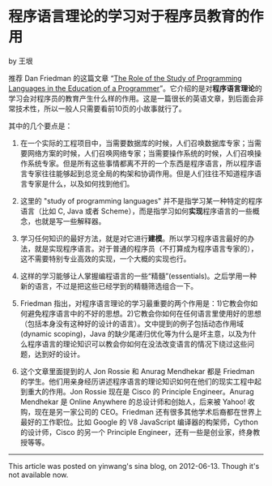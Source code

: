 程序语言理论的学习对于程序员教育的作用
======================================

by 王垠

推荐 Dan Friedman 的这篇文章 “[The Role of the Study of Programming Languages in the Education of a Programmer][0]”。它介绍的是对**程序语言理论**的学习会对程序员的教育产生什么样的作用。这是一篇很长的英语文章，到后面会非常技术性，所以一般人只需要看前10页的小故事就行了。

[0]: http://www.cs.indiana.edu/~dfried/dfried/dfried/mex.pdf

其中的几个要点是：

1. 在一个实际的工程项目中，当需要数据库的时候，人们召唤数据库专家；当需要网络方案的时候，人们召唤网络专家；当需要操作系统的时候，人们召唤操作系统专家。但是所有这些事情都离不开的一个东西是程序语言，所以程序语言专家往往能够起到总览全局的构架和协调作用。但是人们往往不知道程序语言专家是什么，以及如何找到他们。

2. 这里的 "study of programming languages" 并不是指学习某一种特定的程序语言（比如 C, Java 或者 Scheme），而是指学习如何**实现**程序语言的一些概念，也就是写一些解释器。

3. 学习任何知识的最好方法，就是对它进行**建模**。所以学习程序语言最好的办法，就是实现程序语言。对于普通的程序员（不打算成为程序语言专家的），这不需要特别专业高效的实现，一个大概的实现也行。

4. 这样的学习能够让人掌握编程语言的一些“精髓”(essentials)。之后学用一种新的语言，不过是把这些已经学到的精髓筛选组合一下。

5. Friedman 指出，对程序语言理论的学习最重要的两个作用是：1)它教会你如何避免程序语言中的不好的思想。2)它教会你如何在任何语言里使用好的思想（包括本身没有这种好的设计的语言）。文中提到的例子包括动态作用域 (dynamic scoping)，Java 的缺少尾递归优化等为什么是坏主意，以及为什么程序语言的理论知识可以教会你如何在没法改变语言的情况下绕过这些问题，达到好的设计。
      
6. 这个文章里面提到的人 Jon Rossie 和 Anurag Mendhekar 都是 Friedman 的学生。他们用亲身经历讲述程序语言的理论知识如何在他们的现实工程中起到重大的作用。Jon Rossie 现在是 Cisco 的 Principle Engineer。Anurag Mendhekar 是 Online Anywhere 的总设计师和创始人，后来被 Yahoo! 收购，现在是另一家公司的 CEO。Friedman 还有很多其他学术后裔都在世界上最好的工作职位。比如 Google 的 V8 JavaScript 编译器的构架师，Cython 的设计师，Cisco 的另一个 Principle Engineer，还有一些是创业家，终身教授等等。

----

This article was posted on yinwang's sina blog, on 2012-06-13.
Though it's not available now.
